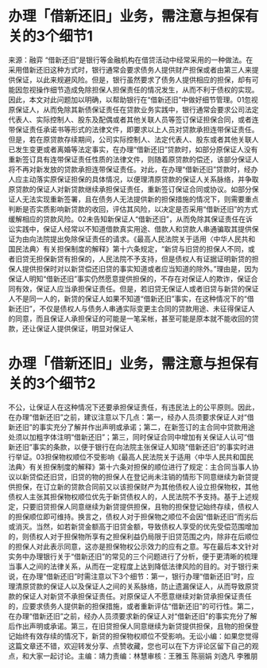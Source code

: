 # 办理「借新还旧」业务，需注意与担保有关的3个细节1

来源：融弈 “借新还旧”是银行等金融机构在借贷活动中经常采用的一种做法。在采用借新还旧这种方式时，银行通常会要求债务人提供财产担保或者由第三人来提供保证，以此来规避风险。但是，银行虽然要求了债务人提供相应的担保，却有可能因忽视操作细节造成免除担保人担保责任的情况发生，从而不利于债权的实现。因此，本文对此问题加以明确，以帮助银行在“借新还旧”中做好细节管理。01忽视原保证人，从而免除其新债保证责任在贷款业务实践中，银行通常会要求公司法定代表人、实际控制人、股东及配偶或者其他关联人员等签订保证担保合同，或者连带保证责任承诺书等形式的法律文件，即要求以上人员对贷款承担连带保证责任。但是，若在原贷款存续期间，公司实际控制人、法定代表人、股东或者其他关联人已发生变更或者离婚等法定事实，在办理“借新还旧”贷款时，如部分原保证人没有重新签订具有连带保证责任性质的法律文件，则随着原贷款的偿还，该部分保证人将不再对新发放的贷款承担连带保证责任。对此，在办理“借新还旧”贷款时，经办人应主动落实原保证担保的具体情况，以便理清原贷款的保证人关系脉络，并争取原贷款的保证人对新贷款继续承担保证责任，重新签订保证合同或协议。如部分保证人无法实现重新签署，且在债务人无法提供新的担保措施的情况下，则需要重点判断是否实质影响新贷款的收回，评估其风险，以决定是否采用“借新还旧”的方式缓解相应的贷款风险。02未告知新保证人“借新还旧”，从而免除其保证责任在诉讼实践中，保证人经常以不知道借款真实用途、借款人和贷款人串通骗取其提供保证为由向法院提出免除保证责任的请求。《最高人民法院关于适用〈中华人民共和国民法典〉有关担保制度的解释》第十六条规定，“新贷与旧贷的担保人不同，或者旧贷无担保新贷有担保的，人民法院不予支持，但是债权人有证据证明新贷的担保人提供担保时对以新贷偿还旧贷的事实知道或者应当知道的除外。”理由是，因为保证人明知“借新还旧”事实仍然愿意提供担保的，不存在对保证人的欺诈，保证合同有效，保证人应当承担保证责任。但是，若旧贷无保证人或者旧贷与新贷的保证人不是同一人的，新贷的保证人如果不知道“借新还旧”事实，在这种情况下的“借新还旧”，不仅是债权人与债务人串通实际变更主合同的贷款用途、未征得保证人的同意，而且保证人承担保证的可能是一笔呆帐，甚至可能是原本就不能收回的贷款，还让保证人提供保证，明显对保证人

# 办理「借新还旧」业务，需注意与担保有关的3个细节2

不公，让保证人在这种情况下还要承担保证责任，有违民法上的公平原则。因此，在办理“借新还旧”之前，建议注意以下几点：第一，经办人员须要求保证人对“借新还旧”的事实充分了解并作出声明或承诺；第二，在新签订的主合同中贷款用途处须以加粗字体注明“借新还旧”；第三，同时保证合同中增加有关保证人认可“借新还旧”事实的条款，以便于银行在向法院主张保证人知晓”借新还旧”的事实时进行举证。03担保物权顺位不受影响《最高人民法院关于适用〈中华人民共和国民法典〉有关担保制度的解释》第十六条对担保的顺位进行了规定：主合同当事人协议以新贷偿还旧贷，旧贷的物的担保人在登记尚未注销的情形下同意继续为新贷提供担保，在订立新的贷款合同前又以该担保财产为其他债权人设立担保物权，其他债权人主张其担保物权顺位优先于新贷债权人的，人民法院不予支持。基于上述规定，只要旧贷担保人同意继续为新贷提供担保，且物的担保登记始终存续，债权人的担保顺位即可维持。换言之，债权人对于担保物之顺位不会因“借新还旧”而劣后或消灭。当然，如若新贷金额高于旧贷金额，导致债权人享受的优先受偿范围增加的，则债权人对于担保物所享有之担保利益仍局限于旧贷范围之内，除非在后顺位的担保人对此表示同意，这亦是担保物权公示效力的应有之意。写在最后本文针对实务中办理银行关于“借新还旧”的常见的三个问题进行了分析，便于更清晰的梳理当事人之间的法律关系，从而在一定程度上达到降低法律风险的目的。对于银行来说，在办理“借新还旧”时需注意以下3个细节：第一，银行办理“借新还旧”时，应理清原贷款的保证人以及保证人之间的关系脉络，防止遗漏保证人，从而导致原贷款的保证人对新贷不承担保证责任。对原保证人不愿意继续对新贷承担保证责任的，应要求债务人提供新的担保措施，或者重新评估“借新还旧”的可行性。第二，在办理“借新还旧”之前，经办人员须要求新的保证人对“借新还旧”的事实充分了解后作出声明或承诺。第三，在旧贷担保人同意继续为新贷提供担保，且物的担保登记始终有效存续的情况下，新贷的担保物权顺位不受影响。无讼小编：如果您觉得这篇文章还不错，欢迎转发分享、点赞收藏，您也可以在下方评论区留下自己的观点，和大家一起讨论。主编：靖力责编：林慧审核：王雅玉 陈丽娟 刘逸凡 李雅朋

